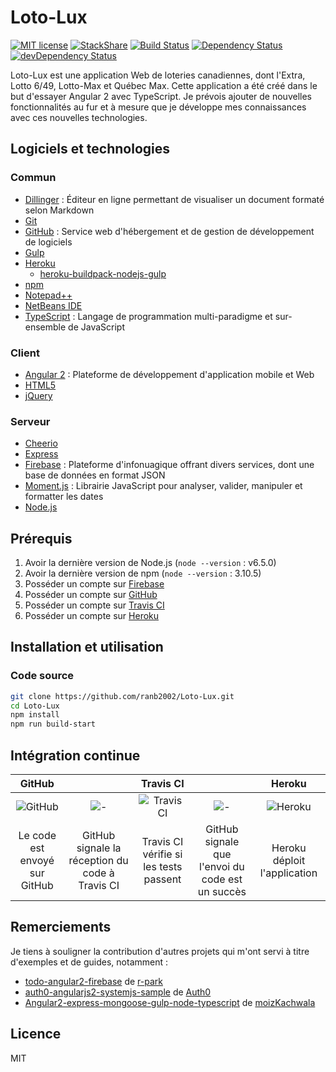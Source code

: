 # Loto-Lux
[![MIT license](http://img.shields.io/badge/license-MIT-brightgreen.svg)](http://opensource.org/licenses/MIT)
[![StackShare](http://img.shields.io/badge/tech-stack-0690fa.svg?style=flat)](http://stackshare.io/ranb2002/loto-lux)
[![Build Status](https://travis-ci.org/ranb2002/Loto-Lux.svg?branch=master)](https://travis-ci.org/ranb2002/Loto-Lux)
[![Dependency Status](https://david-dm.org/ranb2002/loto-lux.svg)](https://david-dm.org/ranb2002/loto-lux)
[![devDependency Status](https://david-dm.org/ranb2002/loto-lux/dev-status.svg)](https://david-dm.org/ranb2002/loto-lux#info=devDependencies)

Loto-Lux est une application Web de loteries canadiennes, dont l'Extra, Lotto 6/49, Lotto-Max et Québec Max. Cette application a été créé dans le but d'essayer Angular 2 avec TypeScript. Je prévois ajouter de nouvelles fonctionnalités au fur et à mesure que je développe mes connaissances avec ces nouvelles technologies.

## Logiciels et technologies
### Commun
* [Dillinger] : Éditeur en ligne permettant de visualiser un document formaté selon Markdown
* [Git]
* [GitHub] : Service web d'hébergement et de gestion de développement de logiciels
* [Gulp]
* [Heroku]
  * [heroku-buildpack-nodejs-gulp](https://github.com/appstack/heroku-buildpack-nodejs-gulp)
* [npm]
* [Notepad++]
* [NetBeans IDE]
* [TypeScript] : Langage de programmation multi-paradigme et sur-ensemble de JavaScript

### Client
  * [Angular 2] : Plateforme de développement d'application mobile et Web
  * [HTML5]
  * [jQuery]

### Serveur
  * [Cheerio]
  * [Express]
  * [Firebase] : Plateforme d'infonuagique offrant divers services, dont une base de données en format JSON
  * [Moment.js] : Librairie JavaScript pour analyser, valider, manipuler et formatter les dates
  * [Node.js]

## Prérequis

1. Avoir la dernière version de Node.js (```node --version``` : v6.5.0)
2. Avoir la dernière version de npm (```node --version``` : 3.10.5)
3. Posséder un compte sur [Firebase]
4. Posséder un compte sur [GitHub]
5. Posséder un compte sur [Travis CI]
6. Posséder un compte sur [Heroku]

## Installation et utilisation
### Code source
```bash
git clone https://github.com/ranb2002/Loto-Lux.git
cd Loto-Lux
npm install
npm run build-start
```

## Intégration continue
| GitHub                 |   | Travis CI                   |   | Heroku                 |
|:----------------------:|:-:|:---------------------------:|:-:|:----------------------:|
| ![GitHub][ImageGitHub] | ![-] | ![Travis CI][ImageTravisCI] | ![-] | ![Heroku][ImageHeroku] |
| Le code est envoyé sur GitHub | GitHub signale la réception du code à Travis CI | Travis CI vérifie si les tests passent | GitHub signale que l'envoi du code est un succès | Heroku déploit l'application

[ImageGitHub]: <http://www.datanucleus.org/images/GitHub-Mark-64px.png>
[ImageTravisCI]: <https://avatars.githubusercontent.com/u/639823?v=3&s=64>
[ImageHeroku]: <https://avatars.githubusercontent.com/u/23211?v=3&s=64>
[-]: <http://findicons.com/files/icons/2427/retina/64/arrow_circle_right.png>

## Remerciements
Je tiens à souligner la contribution d'autres projets qui m'ont servi à titre d'exemples et de guides, notamment :
- [todo-angular2-firebase](https://github.com/r-park/todo-angular2-firebase) de [r-park](https://github.com/r-park)
- [auth0-angularjs2-systemjs-sample](https://github.com/auth0-samples/auth0-angularjs2-systemjs-sample) de [Auth0](https://github.com/auth0-samples)
- [Angular2-express-mongoose-gulp-node-typescript](https://github.com/moizKachwala/Angular2-express-mongoose-gulp-node-typescript) de [moizKachwala](https://github.com/moizKachwala)

## Licence

MIT

[Angular 2]: <https://angular.io/>
[Cheerio]: <https://cheerio.js.org/>
[Dillinger]: <http://dillinger.io/>
[Express]: <http://expressjs.com/>
[Firebase]: <https://firebase.google.com/>
[GitHub]: <https://github.com/>
[Git]: <https://git-scm.com/>
[Gulp]: <http://gulpjs.com/>
[Heroku]: <https://www.heroku.com/>
[HTML5]: <https://developer.mozilla.org/fr/docs/Web/Guide/HTML/HTML5>
[jQuery]: <https://jquery.com/>
[Moment.js]: <http://momentjs.com/>
[NetBeans IDE]: <https://netbeans.org/>
[Node.js]: <https://nodejs.org/en/>
[Notepad++]: <https://notepad-plus-plus.org/>
[npm]: <https://www.npmjs.com/>
[Travis CI]: <https://travis-ci.com/>
[TypeScript]: <https://www.typescriptlang.org/>